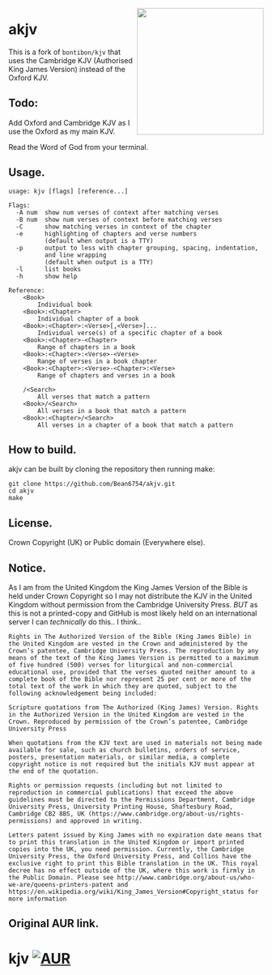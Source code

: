 <a href="https://archive.org/details/new-world-order-bible-versions-full-movie" title="Why the King James Bible?"><img src="https://i.imgur.com/A9piMKc.png" width="250" align="right"></a>

# akjv
This is a fork of `bontibon/kjv` that uses the Cambridge KJV (Authorised King James Version) instead of the Oxford KJV.

## Todo:
Add Oxford and Cambridge KJV as I use the Oxford as my main KJV.

Read the Word of God from your terminal.

## Usage.

    usage: kjv [flags] [reference...]

    Flags:
      -A num  show num verses of context after matching verses
      -B num  show num verses of context before matching verses
      -C      show matching verses in context of the chapter
      -e      highlighting of chapters and verse numbers
              (default when output is a TTY)
      -p      output to less with chapter grouping, spacing, indentation,
              and line wrapping
              (default when output is a TTY)
      -l      list books
      -h      show help

    Reference:
        <Book>
            Individual book
        <Book>:<Chapter>
            Individual chapter of a book
        <Book>:<Chapter>:<Verse>[,<Verse>]...
            Individual verse(s) of a specific chapter of a book
        <Book>:<Chapter>-<Chapter>
            Range of chapters in a book
        <Book>:<Chapter>:<Verse>-<Verse>
            Range of verses in a book chapter
        <Book>:<Chapter>:<Verse>-<Chapter>:<Verse>
            Range of chapters and verses in a book

        /<Search>
            All verses that match a pattern
        <Book>/<Search>
            All verses in a book that match a pattern
        <Book>:<Chapter>/<Search>
            All verses in a chapter of a book that match a pattern

## How to build.
akjv can be built by cloning the repository then running make:

    git clone https://github.com/Bean6754/akjv.git
    cd akjv
    make

## License.
Crown Copyright (UK) or Public domain (Everywhere else).

## Notice.
As I am from the United Kingdom the King James Version of the Bible is held under Crown Copyright so I may not distribute the KJV in the United Kingdom without permission from the Cambridge University Press. *BUT* as this is not a printed-copy and GitHub is most likely held on an international server I can *technically* do this.. I think..

```
Rights in The Authorized Version of the Bible (King James Bible) in the United Kingdom are vested in the Crown and administered by the Crown’s patentee, Cambridge University Press. The reproduction by any means of the text of the King James Version is permitted to a maximum of five hundred (500) verses for liturgical and non-commercial educational use, provided that the verses quoted neither amount to a complete book of the Bible nor represent 25 per cent or more of the total text of the work in which they are quoted, subject to the following acknowledgement being included:

Scripture quotations from The Authorized (King James) Version. Rights in the Authorized Version in the United Kingdom are vested in the Crown. Reproduced by permission of the Crown’s patentee, Cambridge University Press

When quotations from the KJV text are used in materials not being made available for sale, such as church bulletins, orders of service, posters, presentation materials, or similar media, a complete copyright notice is not required but the initials KJV must appear at the end of the quotation.

Rights or permission requests (including but not limited to reproduction in commercial publications) that exceed the above guidelines must be directed to the Permissions Department, Cambridge University Press, University Printing House, Shaftesbury Road, Cambridge CB2 8BS, UK (https://www.cambridge.org/about-us/rights-permissions) and approved in writing.
```

```
Letters patent issued by King James with no expiration date means that to print this translation in the United Kingdom or import printed copies into the UK, you need permission. Currently, the Cambridge University Press, the Oxford University Press, and Collins have the exclusive right to print this Bible translation in the UK. This royal decree has no effect outside of the UK, where this work is firmly in the Public Domain. Please see http://www.cambridge.org/about-us/who-we-are/queens-printers-patent and https://en.wikipedia.org/wiki/King_James_Version#Copyright_status for more information
```

## Original AUR link.
# kjv [![AUR](https://img.shields.io/badge/AUR-kjv--git-blue.svg)](https://aur.archlinux.org/packages/kjv-git/)
